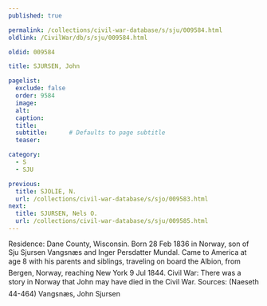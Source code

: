 ```yaml
---
published: true

permalink: /collections/civil-war-database/s/sju/009584.html
oldlink: /CivilWar/db/s/sju/009584.html

oldid: 009584

title: SJURSEN, John

pagelist:
  exclude: false
  order: 9584
  image: 
  alt:
  caption:
  title:
  subtitle:      # Defaults to page subtitle
  teaser:

category: 
  - S 
  - SJU

previous:
  title: SJOLIE, N.
  url: /collections/civil-war-database/s/sjo/009583.html  
next:
  title: SJURSEN, Nels O.
  url: /collections/civil-war-database/s/sju/009585.html   
---
```

Residence: Dane County, Wisconsin. Born 28 Feb 1836 in Norway, son of Sju Sjursen Vangsn&aelig;s and Inger Persdatter Mundal. Came to America at age 8 with his parents and siblings, traveling on board the &#147;Albion&#148;, from Bergen, Norway, reaching New York 9 Jul 1844. Civil War: There was a story in Norway that &#147;John may have died in the Civil War.&#148; Sources: (Naeseth &#146;44-464) &#147;Vangsn&aelig;s, John Sjursen&#148;